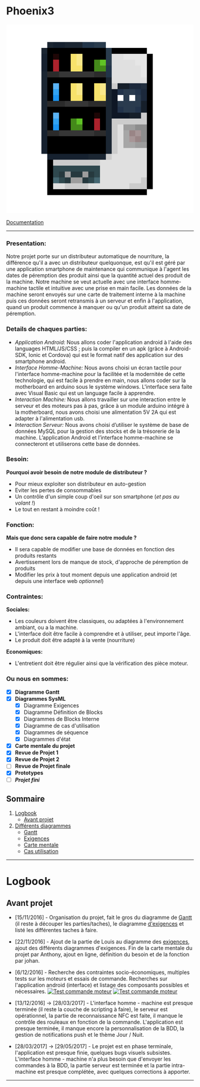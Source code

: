 # Phoenix3

![Distributeur](Dispenser.gif)

[Documentation](https://doc-p3.kuro.ml)

---

### **Presentation:**
Notre projet porte sur un distributeur automatique de nourriture, la différence  qu'il a avec un distributeur quelquonque,  est qu'il est géré par une application smartphone de maintenance qui communique à l'agent les dates de péremption des produit ainsi que la quantité actuel des produit de la machine.
Notre machine se veut actuelle avec une interface homme-machine tactile et intuitive  avec une prise en main facile.
Les données de la machine seront envoyés sur une carte de traitement interne à la machine puis ces données seront retransmis à un serveur et enfin à l'application, quand un produit commence à manquer ou qu'un produit atteint sa date de péremption.

### **Details de chaques parties:**
- *Application Android:* Nous allons coder l'application android à l'aide des languages HTML/JS/CSS ; puis la compiler en un apk (grâce à Android-SDK, Ionic et Cordova) qui est le format natif des application sur des smartphone android.
- *Interface Homme-Machine:* Nous avons choisi un écran tactile pour l'interface homme-machine pour la facilitée et la modernitée de cette technologie, qui est facile à prendre en main, nous allons coder sur la motherboard en arduino sous le système windows. L'interface sera faite avec Visual Basic qui est un language facile à apprendre.
- *Interaction Machine:* Nous allons travailler sur une interaction entre le serveur et des moteurs pas à pas, grâce à un module arduino intégré à la motherboard, nous avons choisi une alimentation 5V 2A qui est adapter à l'alimentation usb.
- *Interaction Serveur:* Nous avons choisi d’utiliser le système de base de données MySQL pour la gestion des stocks et de la trésorerie de la machine. L’application Android et l’interface homme-machine se connecteront et utiliserons cette base de données.

### Besoin:
**Pourquoi avoir besoin de notre module de distributeur ?**
- Pour mieux exploiter son distributeur en auto-gestion
- Eviter les pertes de consommables
- Un contrôle d'un simple coup d'oeil sur son smartphone (*et pas au volant !*)
- Le tout en restant à moindre coût !

### Fonction:
**Mais que donc sera capable de faire notre module ?**
- Il sera capable de modifier une base de données en fonction des produits restants
- Avertissement lors de manque de stock, d'approche de péremption de produits
- Modifier les prix à tout moment depuis une application android (et depuis une interface web *optionnel*)

### Contraintes:
**Sociales:**
- Les couleurs doivent être classiques, ou adaptées à l'environnement ambiant, ou a la machine.
- L'interface doit être facile à comprendre et à utiliser, peut importe l'âge.
- Le produit doit être adapté à la vente (nourriture)

**Economiques:**
- L'entretient doit être régulier ainsi que la vérification des pièce moteur.

### **Ou nous en sommes:**
- [x] **Diagramme Gantt**
- [x] **Diagrammes SysML**
	- [x] Diagramme Exigences
	- [x] Diagramme Définition de Blocks
	- [x] Diagrammes de Blocks Interne
	- [x] Diagramme de cas d'utilisation
	- [x] Diagrammes de séquence
	- [x] Diagrammes d'état
- [x] **Carte mentale du projet**
- [x] **Revue de Projet 1**
- [x] **Revue de Projet 2**
- [ ] **Revue de Projet finale**
- [x] **Prototypes**
- [ ] __*Projet fini*__

## Sommaire
1. [Logbook](#logbook)
	* [Avant projet](#avant-projet)
2. [Différents diagrammes](#diagrammes)
	* [Gantt][gant]
	* [Exigences][exi]
	* [Carte mentale][cm]
	* [Cas utilisation][cu]

<!-- 3. [Documentation]()
4. [Contact](#contact)
5. [Credits](#credits) -->

---

# Logbook
## Avant projet
- [15/11/2016] - Organisation du projet, fait le gros du diagramme de [Gantt][gant] (il reste à découper les parties/taches), le diagramme [d'exigences][exi] et listé les différentes taches à faire.

- [22/11/2016] - Ajout de la partie de Louis au diagramme des [exigences][exi], ajout des différents diagrammes d'exigences. Fin de la carte mentale du projet par Anthony, ajout en ligne, définition du besoin et de la fonction par johan.

- [6/12/2016] - Recherche des contraintes socio-économiques, multiples tests sur les moteurs et essais de commande. Recherches sur l'application android (interface) et listage des composants possibles et nécessaires.
[![Test commande moteur](https://img.youtube.com/vi/rHw17omR3Cg/0.jpg)](https://www.youtube.com/watch?v=rHw17omR3Cg)
[![Test commande moteur](https://img.youtube.com/vi/24ID1GINns0/0.jpg)](https://www.youtube.com/watch?v=24ID1GINns0)

- [13/12/2016] → [28/03/2017] - L'interface homme - machine est presque terminée (il reste la couche de scripting à faire), le serveur est opérationnel, la partie de reconnaissance NFC est faite, il manque le contrôle des rouleaux en fonction de la commande. L'application est presque terminée, il manque encore la personnalisation de la BDD, la gestion de notifications push et le thème Jour / Nuit.

- [28/03/2017] → [29/05/2017] - Le projet est en phase terminale, l'application est presque finie, quelques bugs visuels subsistes. L'interface homme - machine n'a plus besoin que d'envoyer les commandes à la BDD, la partie serveur est terminée et la partie intra-machine est presque complétée, avec quelques corrections à apporter.

<!-- ## Partie 1 -->

<!-- ## Partie 2 -->

---

<!--# Diagrammes
## Gantt
![Gantt Diag](diagrams/gantt.png) -->

<!--## Exigences
![Exi Diag](diagrams/exi.bmp) -->

<!--## Carte mentale
![CM](diagrams/mental-card-project.jpg) -->

<!--## Cas utilisation
![CU](diagrams/cas-utils.png) -->


[gant]: #gantt
[exi]: #exigences
[state]: #etat
[seq]: #sequence
[BDD]: #definition-de-blocs
[IBD]: #blocs-internes
[cm]: #carte-mentale
[cu]: #cas-utilisation
